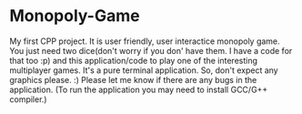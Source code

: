 # Monopoly-Game
My first CPP project.
It is user friendly, user interactice monopoly game.
You just need two dice(don't worry if you don' have them. I have a code for that too :p) and this application/code to play one of the interesting multiplayer games.
It's a pure terminal application. So, don't expect any graphics please. :)
Please let me know if there are any bugs in the application.
(To run the application you may need to install GCC/G++ compiler.)
